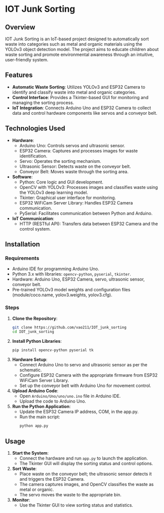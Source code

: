 # IOT Junk Sorting

## Overview
IOT Junk Sorting is an IoT-based project designed to automatically sort waste into categories such as metal and organic materials using the YOLOv3 object detection model. The project aims to educate children about waste sorting and promote environmental awareness through an intuitive, user-friendly system.

## Features
- **Automatic Waste Sorting**: Utilizes YOLOv3 and ESP32 Camera to identify and classify waste into metal and organic categories.
- **Control Interface**: Provides a Tkinter-based GUI for monitoring and managing the sorting process.
- **IoT Integration**: Connects Arduino Uno and ESP32 Camera to collect data and control hardware components like servos and a conveyor belt.

## Technologies Used
- **Hardware**:
  - Arduino Uno: Controls servos and ultrasonic sensor.
  - ESP32 Camera: Captures and processes images for waste identification.
  - Servo: Operates the sorting mechanism.
  - Ultrasonic Sensor: Detects waste on the conveyor belt.
  - Conveyor Belt: Moves waste through the sorting area.
- **Software**:
  - Python: Core logic and GUI development.
  - OpenCV with YOLOv3: Processes images and classifies waste using the YOLOv3 deep learning model.  
  - Tkinter: Graphical user interface for monitoring.
  - ESP32 WiFiCam Server Library: Handles ESP32 Camera communication.
  - PySerial: Facilitates communication between Python and Arduino.
- **IoT Communication**:
  - HTTP (RESTful API): Transfers data between ESP32 Camera and the control system.

## Installation
### Requirements
- Arduino IDE for programming Arduino Uno.
- Python 3.x with libraries: `opencv-python`, `pyserial`, `tkinter`.
- Hardware: Arduino Uno, ESP32 Camera, servo, ultrasonic sensor, conveyor belt.
- Pre-trained YOLOv3 model weights and configuration files (module/coco.name, yolov3.weights, yolov3.cfg).

### Steps
1. **Clone the Repository**:
   ```bash
   git clone https://github.com/vao211/IOT_junk_sorting
   cd IOT_junk_sorting
   ```
2. **Install Python Libraries**:
   ```bash
   pip install opencv-python pyserial tk
   ```
3. **Hardware Setup**:
   - Connect Arduino Uno to servo and ultrasonic sensor as per the schematic.
   - Configure ESP32 Camera with the appropriate firmware from ESP32 WiFiCam Server Library.
   - Set up the conveyor belt with Arduino Uno for movement control.
4. **Upload Arduino Code**:
   - Open `Arduino/Uno/uno/uno.ino` file in Arduino IDE.
   - Upload the code to Arduino Uno.
5. **Run the Python Application**:
   - Update the ESP32 Camera IP address, COM, in the app.py.
   - Run the main script:
     ```bash
     python app.py
     ```

## Usage
1. **Start the System**:
   - Connect the hardware and run `app.py` to launch the application.
   - The Tkinter GUI will display the sorting status and control options.
2. **Sort Waste**:
   - Place waste on the conveyor belt; the ultrasonic sensor detects it and triggers the ESP32 Camera.
   - The camera captures images, and OpenCV classifies the waste as metal or organic.
   - The servo moves the waste to the appropriate bin.
3. **Monitor**:
   - Use the Tkinter GUI to view sorting status and statistics.
